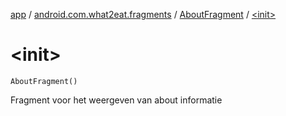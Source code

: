 [app](../../index.md) / [android.com.what2eat.fragments](../index.md) / [AboutFragment](index.md) / [&lt;init&gt;](./-init-.md)

# &lt;init&gt;

`AboutFragment()`

Fragment voor het weergeven van about informatie

